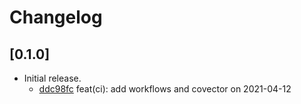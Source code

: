 # Changelog

## \[0.1.0]

- Initial release.
  - [ddc98fc](/commit/ddc98fcca1d83a22fd56f6941e140d598a87ac5c) feat(ci): add workflows and covector on 2021-04-12
